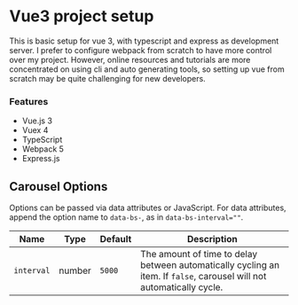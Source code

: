 # Vue3 project setup

This is basic setup for vue 3, with typescript and express as development server. I prefer to configure webpack from scratch to have more control over my project. However, online resources and tutorials are more concentrated on using cli and auto generating tools, so setting up vue from scratch may be quite challenging for new developers.

### Features

-   Vue.js 3
-   Vuex 4
-   TypeScript
-   Webpack 5
-   Express.js

## Carousel Options

Options can be passed via data attributes or JavaScript. For data attributes, append the option name to `data-bs-`, as in `data-bs-interval=""`.

| Name       | Type   | Default | Description                                                                                                           |
| ---------- | ------ | ------- | --------------------------------------------------------------------------------------------------------------------- |
| `interval` | number | `5000`  | The amount of time to delay between automatically cycling an item. If `false`, carousel will not automatically cycle. |
